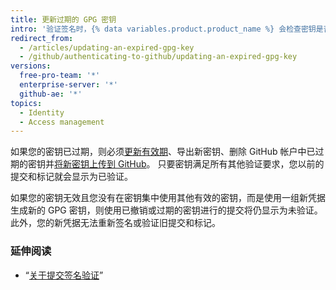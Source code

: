 ```yaml
---
title: 更新过期的 GPG 密钥
intro: '验证签名时，{% data variables.product.product_name %} 会检查密钥是否已撤销或过期。 如果您的签名密钥已撤销或过期，则 {% data variables.product.product_name %} 无法验证您的签名。 如果您的密钥已撤销，请使用主密钥或未撤销的其他密钥为提交签名。'
redirect_from:
  - /articles/updating-an-expired-gpg-key
  - /github/authenticating-to-github/updating-an-expired-gpg-key
versions:
  free-pro-team: '*'
  enterprise-server: '*'
  github-ae: '*'
topics:
  - Identity
  - Access management
---
```

如果您的密钥已过期，则必须[更新有效期](https://www.gnupg.org/gph/en/manual/c235.html#AEN328)、导出新密钥、删除 GitHub 帐户中已过期的密钥并[将新密钥上传到 GitHub](/articles/adding-a-new-gpg-key-to-your-github-account/)。 只要密钥满足所有其他验证要求，您以前的提交和标记就会显示为已验证。

如果您的密钥无效且您没有在密钥集中使用其他有效的密钥，而是使用一组新凭据生成新的 GPG 密钥，则使用已撤销或过期的密钥进行的提交将仍显示为未验证。 此外，您的新凭据无法重新签名或验证旧提交和标记。

### 延伸阅读

- “[关于提交签名验证](/articles/about-commit-signature-verification)”
